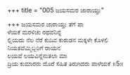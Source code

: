 +++
title = "005 ಜಯಸಮರ ಜಾರಾಯ್ತು"

+++
ಜಯಸಮರ ಜಾರಾಯ್ತು ತೆಗೆ ಪಾ  
ಳೆಯಕೆ ಮರಳಿಚು ರಥವನಿನ್ನೆ  
ಲ್ಲಿಯದು ನೆಲ ನೆರೆ ಕುದಿವ ಕುರುಡನ ಮಕ್ಕಳೇ ಕೊಳಲಿ  
ನಿಯತವೆಮ್ಮಿಬ್ಬರಿಗೆ ರಾಯನ  
ಲಯವೆ ಲಯವಿನ್ನೆನುತಲಾ ಮಾ  
ದ್ರಿಯ ಕುಮಾರರು ದೊರೆ ಸಹಿತ ತಿರುಗಿದರು ಪಾಳೆಯಕೆ      ॥5॥
